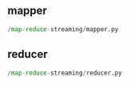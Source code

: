 
## mapper
```python
/map-reduce-streaming/mapper.py
```


## reducer
```python
/map-reduce-streaming/reducer.py
```

